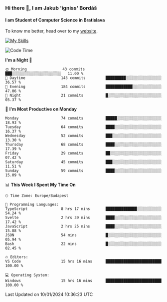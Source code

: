 ### Hi there 👋, I am Jakub 'igniss' Bordáš

#### I am Student of Computer Science in Bratislava
To know me better, head over to my [website](https://bordas.sk).

[![My Skills](https://skillicons.dev/icons?i=js,html,css,figma,svelte,java,kotlin,python,postgresql,typescript,nest,nodejs)](https://bordas.sk)


<!--START_SECTION:waka-->
![Code Time](http://img.shields.io/badge/Code%20Time-1%2C338%20hrs%2027%20mins-blue)

**I'm a Night 🦉** 

```text
🌞 Morning                43 commits          ███░░░░░░░░░░░░░░░░░░░░░░   11.00 % 
🌆 Daytime                143 commits         █████████░░░░░░░░░░░░░░░░   36.57 % 
🌃 Evening                184 commits         ████████████░░░░░░░░░░░░░   47.06 % 
🌙 Night                  21 commits          █░░░░░░░░░░░░░░░░░░░░░░░░   05.37 % 
```
📅 **I'm Most Productive on Monday** 

```text
Monday                   74 commits          █████░░░░░░░░░░░░░░░░░░░░   18.93 % 
Tuesday                  64 commits          ████░░░░░░░░░░░░░░░░░░░░░   16.37 % 
Wednesday                52 commits          ███░░░░░░░░░░░░░░░░░░░░░░   13.30 % 
Thursday                 68 commits          ████░░░░░░░░░░░░░░░░░░░░░   17.39 % 
Friday                   29 commits          ██░░░░░░░░░░░░░░░░░░░░░░░   07.42 % 
Saturday                 45 commits          ███░░░░░░░░░░░░░░░░░░░░░░   11.51 % 
Sunday                   59 commits          ████░░░░░░░░░░░░░░░░░░░░░   15.09 % 
```


📊 **This Week I Spent My Time On** 

```text
🕑︎ Time Zone: Europe/Budapest

💬 Programming Languages: 
TypeScript               8 hrs 17 mins       ██████████████░░░░░░░░░░░   54.24 % 
Svelte                   2 hrs 39 mins       ████░░░░░░░░░░░░░░░░░░░░░   17.42 % 
JavaScript               2 hrs 25 mins       ████░░░░░░░░░░░░░░░░░░░░░   15.88 % 
JSON                     54 mins             █░░░░░░░░░░░░░░░░░░░░░░░░   05.94 % 
Bash                     22 mins             █░░░░░░░░░░░░░░░░░░░░░░░░   02.45 % 

🔥 Editors: 
VS Code                  15 hrs 16 mins      █████████████████████████   100.00 % 

💻 Operating System: 
Windows                  15 hrs 16 mins      █████████████████████████   100.00 % 
```


 Last Updated on 10/01/2024 10:36:23 UTC
<!--END_SECTION:waka-->
